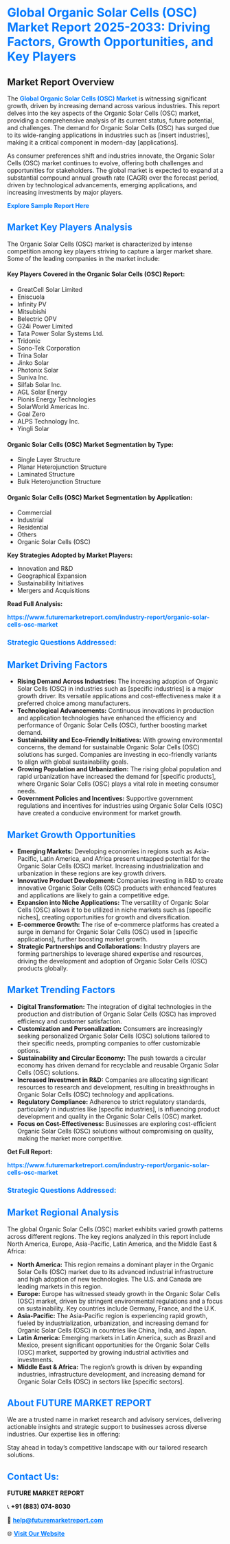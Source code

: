<h1 style="color: #007BFF;">Global Organic Solar Cells (OSC) Market Report 2025-2033: Driving Factors, Growth Opportunities, and Key Players</h1>

<section id="overview">
<h2>Market Report Overview</h2>
<p>The <a href="https://www.futuremarketreport.com/industry-report/organic-solar-cells-osc-market" style="color: #007BFF; text-decoration: none;"><strong>Global Organic Solar Cells (OSC) Market</strong></a> is witnessing significant growth, driven by increasing demand across various industries. This report delves into the key aspects of the Organic Solar Cells (OSC) market, providing a comprehensive analysis of its current status, future potential, and challenges. The demand for Organic Solar Cells (OSC) has surged due to its wide-ranging applications in industries such as [insert industries], making it a critical component in modern-day [applications].</p>
<p>As consumer preferences shift and industries innovate, the Organic Solar Cells (OSC) market continues to evolve, offering both challenges and opportunities for stakeholders. The global market is expected to expand at a substantial compound annual growth rate (CAGR) over the forecast period, driven by technological advancements, emerging applications, and increasing investments by major players.</p>
</section>

<section id="overview">
<p><a href="https://www.futuremarketreport.com/request-sample/reportId=111402" style="color: #007BFF; text-decoration: none;"><strong>Explore Sample Report Here</strong></a></p>
</section>

<section id="key-players">
<h2 style="color: #007BFF;">Market Key Players Analysis</h2>
<p>The Organic Solar Cells (OSC) market is characterized by intense competition among key players striving to capture a larger market share. Some of the leading companies in the market include:</p>
<h4>Key Players Covered in the Organic Solar Cells (OSC) Report:</h4>
<ul><li>GreatCell Solar Limited</li><li>Eniscuola</li><li>Infinity PV</li><li>Mitsubishi</li><li>Belectric OPV</li><li>G24i Power Limited</li><li>Tata Power Solar Systems Ltd.</li><li>Tridonic</li><li>Sono-Tek Corporation</li><li>Trina Solar</li><li>Jinko Solar</li><li>Photonix Solar</li><li>Suniva Inc.</li><li>Silfab Solar Inc.</li><li>AGL Solar Energy</li><li>Pionis Energy Technologies</li><li>SolarWorld Americas Inc.</li><li>Goal Zero</li><li>ALPS Technology Inc.</li><li>Yingli Solar</li></ul>
<h4>Organic Solar Cells (OSC) Market Segmentation by Type:</h4>
<ul><li>Single Layer Structure</li><li>Planar Heterojunction Structure</li><li>Laminated Structure</li><li>Bulk Heterojunction Structure</li></ul>

<h4>Organic Solar Cells (OSC) Market Segmentation by Application:</h4>
<ul><li>Commercial</li><li>Industrial</li><li>Residential</li><li>Others</li><li>Organic Solar Cells (OSC)</li></ul>
<p><strong>Key Strategies Adopted by Market Players:</strong></p>
<ul>
<li>Innovation and R&D</li>
<li>Geographical Expansion</li>
<li>Sustainability Initiatives</li>
<li>Mergers and Acquisitions</li>
</ul>
</section>

<section>
<p><strong>Read Full Analysis: </strong></p><a href="https://www.futuremarketreport.com/industry-report/organic-solar-cells-osc-market" style="color: #007BFF; text-decoration: none;"><strong>https://www.futuremarketreport.com/industry-report/organic-solar-cells-osc-market</strong></a>
<h3 style="color: #007BFF;">Strategic Questions Addressed:</h3>
</section>

<section id="driving-factors">
<h2 style="color: #007BFF;">Market Driving Factors</h2>
<ul>
<li><strong>Rising Demand Across Industries:</strong> The increasing adoption of Organic Solar Cells (OSC) in industries such as [specific industries] is a major growth driver. Its versatile applications and cost-effectiveness make it a preferred choice among manufacturers.</li>
<li><strong>Technological Advancements:</strong> Continuous innovations in production and application technologies have enhanced the efficiency and performance of Organic Solar Cells (OSC), further boosting market demand.</li>
<li><strong>Sustainability and Eco-Friendly Initiatives:</strong> With growing environmental concerns, the demand for sustainable Organic Solar Cells (OSC) solutions has surged. Companies are investing in eco-friendly variants to align with global sustainability goals.</li>
<li><strong>Growing Population and Urbanization:</strong> The rising global population and rapid urbanization have increased the demand for [specific products], where Organic Solar Cells (OSC) plays a vital role in meeting consumer needs.</li>
<li><strong>Government Policies and Incentives:</strong> Supportive government regulations and incentives for industries using Organic Solar Cells (OSC) have created a conducive environment for market growth.</li>
</ul>
</section>

<section id="growth-opportunities">
<h2 style="color: #007BFF;">Market Growth Opportunities</h2>
<ul>
<li><strong>Emerging Markets:</strong> Developing economies in regions such as Asia-Pacific, Latin America, and Africa present untapped potential for the Organic Solar Cells (OSC) market. Increasing industrialization and urbanization in these regions are key growth drivers.</li>
<li><strong>Innovative Product Development:</strong> Companies investing in R&D to create innovative Organic Solar Cells (OSC) products with enhanced features and applications are likely to gain a competitive edge.</li>
<li><strong>Expansion into Niche Applications:</strong> The versatility of Organic Solar Cells (OSC) allows it to be utilized in niche markets such as [specific niches], creating opportunities for growth and diversification.</li>
<li><strong>E-commerce Growth:</strong> The rise of e-commerce platforms has created a surge in demand for Organic Solar Cells (OSC) used in [specific applications], further boosting market growth.</li>
<li><strong>Strategic Partnerships and Collaborations:</strong> Industry players are forming partnerships to leverage shared expertise and resources, driving the development and adoption of Organic Solar Cells (OSC) products globally.</li>
</ul>
</section>

<section id="trending-factors">
<h2 style="color: #007BFF;">Market Trending Factors</h2>
<ul>
<li><strong>Digital Transformation:</strong> The integration of digital technologies in the production and distribution of Organic Solar Cells (OSC) has improved efficiency and customer satisfaction.</li>
<li><strong>Customization and Personalization:</strong> Consumers are increasingly seeking personalized Organic Solar Cells (OSC) solutions tailored to their specific needs, prompting companies to offer customizable options.</li>
<li><strong>Sustainability and Circular Economy:</strong> The push towards a circular economy has driven demand for recyclable and reusable Organic Solar Cells (OSC) solutions.</li>
<li><strong>Increased Investment in R&D:</strong> Companies are allocating significant resources to research and development, resulting in breakthroughs in Organic Solar Cells (OSC) technology and applications.</li>
<li><strong>Regulatory Compliance:</strong> Adherence to strict regulatory standards, particularly in industries like [specific industries], is influencing product development and quality in the Organic Solar Cells (OSC) market.</li>
<li><strong>Focus on Cost-Effectiveness:</strong> Businesses are exploring cost-efficient Organic Solar Cells (OSC) solutions without compromising on quality, making the market more competitive.</li>
</ul>
</section>

<section>
<p><strong>Get Full Report: </strong></p><a href="https://www.futuremarketreport.com/industry-report/organic-solar-cells-osc-market" style="color: #007BFF; text-decoration: none;"><strong>https://www.futuremarketreport.com/industry-report/organic-solar-cells-osc-market</strong></a>
<h3 style="color: #007BFF;">Strategic Questions Addressed:</h3>
</section>


<section id="regional-analysis">
<h2 style="color: #007BFF;">Market Regional Analysis</h2>
<p>The global Organic Solar Cells (OSC) market exhibits varied growth patterns across different regions. The key regions analyzed in this report include North America, Europe, Asia-Pacific, Latin America, and the Middle East & Africa:</p>
<ul>
<li><strong>North America:</strong> This region remains a dominant player in the Organic Solar Cells (OSC) market due to its advanced industrial infrastructure and high adoption of new technologies. The U.S. and Canada are leading markets in this region.</li>
<li><strong>Europe:</strong> Europe has witnessed steady growth in the Organic Solar Cells (OSC) market, driven by stringent environmental regulations and a focus on sustainability. Key countries include Germany, France, and the U.K.</li>
<li><strong>Asia-Pacific:</strong> The Asia-Pacific region is experiencing rapid growth, fueled by industrialization, urbanization, and increasing demand for Organic Solar Cells (OSC) in countries like China, India, and Japan.</li>
<li><strong>Latin America:</strong> Emerging markets in Latin America, such as Brazil and Mexico, present significant opportunities for the Organic Solar Cells (OSC) market, supported by growing industrial activities and investments.</li>
<li><strong>Middle East & Africa:</strong> The region’s growth is driven by expanding industries, infrastructure development, and increasing demand for Organic Solar Cells (OSC) in sectors like [specific sectors].</li>
</ul>
</section>

<footer>
<h2 style="color: #007BFF;">About FUTURE MARKET REPORT</h2>
<p>We are a trusted name in market research and advisory services, delivering actionable insights and strategic support to businesses across diverse industries. Our expertise lies in offering:</p>

<p>Stay ahead in today’s competitive landscape with our tailored research solutions.</p>

<h2 style="color: #007BFF;">Contact Us:</h2>
<p><strong>FUTURE MARKET REPORT</strong></p>
<p>📞 <strong>+91 (883) 074-8030</strong></p>
<p>📧 <strong><a href="mailto:help@futuremarketreport.com" style="color: #007BFF;">help@futuremarketreport.com</a></strong></p>
<p>🌐 <strong><a href="https://www.futuremarketreport.com/" style="color: #007BFF;">Visit Our Website</a></strong></p>
</footer>